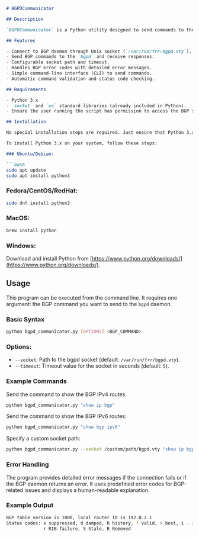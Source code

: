 ```markdown
# BGPDCommunicator

## Description

`BGPDCommunicator` is a Python utility designed to send commands to the BGP daemon (`bgpd`) via a Unix socket and receive responses. The utility connects to the BGP socket at `/var/run/frr/bgpd.vty` (by default) and supports communication with the BGP daemon by sending commands and processing responses. The program is useful for interacting with FRR's BGP services programmatically.

## Features

- Connect to BGP daemon through Unix socket (`/var/run/frr/bgpd.vty`).
- Send BGP commands to the `bgpd` and receive responses.
- Configurable socket path and timeout.
- Handles BGP error codes with detailed error messages.
- Simple command-line interface (CLI) to send commands.
- Automatic command validation and status code checking.

## Requirements

- Python 3.x
- `socket` and `os` standard libraries (already included in Python).
- Ensure the user running the script has permission to access the BGP socket (`/var/run/frr/bgpd.vty`).

## Installation

No special installation steps are required. Just ensure that Python 3.x is installed and run the script.

To install Python 3.x on your system, follow these steps:

### Ubuntu/Debian:

```bash
sudo apt update
sudo apt install python3
```

### Fedora/CentOS/RedHat:

```bash
sudo dnf install python3
```

### MacOS:

```bash
brew install python
```

### Windows:

Download and install Python from [https://www.python.org/downloads/](https://www.python.org/downloads/).

## Usage

This program can be executed from the command line. It requires one argument: the BGP command you want to send to the `bgpd` daemon.

### Basic Syntax

```bash
python bgpd_communicator.py [OPTIONS] <BGP_COMMAND>
```

### Options:

- `--socket`: Path to the bgpd socket (default: `/var/run/frr/bgpd.vty`).
- `--timeout`: Timeout value for the socket in seconds (default: `5`).

### Example Commands

Send the command to show the BGP IPv4 routes:

```bash
python bgpd_communicator.py "show ip bgp"
```

Send the command to show the BGP IPv6 routes:

```bash
python bgpd_communicator.py "show bgp ipv6"
```

Specify a custom socket path:

```bash
python bgpd_communicator.py --socket /custom/path/bgpd.vty "show ip bgp"
```

### Error Handling

The program provides detailed error messages if the connection fails or if the BGP daemon returns an error. It uses predefined error codes for BGP-related issues and displays a human-readable explanation.

### Example Output

```bash
BGP table version is 1000, local router ID is 192.0.2.1
Status codes: s suppressed, d damped, h history, * valid, > best, i - internal,
              r RIB-failure, S Stale, R Removed
```
